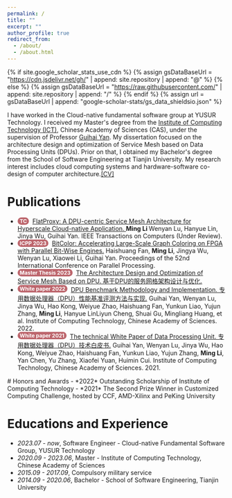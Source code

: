 ```yaml
---
permalink: /
title: ""
excerpt: ""
author_profile: true
redirect_from: 
  - /about/
  - /about.html
---
```

<style>
.pubtitle{
    background: #BD666D;
    color: white;
    font-size: 12px;
    padding: 1px 5px 1px 5px;
    border-radius: 15px;
    float: left;
    font-weight:bold;
}
.font-bold{
    font-weight:bold;
}
</style>

{% if site.google_scholar_stats_use_cdn %}
{% assign gsDataBaseUrl = "https://cdn.jsdelivr.net/gh/" | append: site.repository | append: "@" %}
{% else %}
{% assign gsDataBaseUrl = "https://raw.githubusercontent.com/" | append: site.repository | append: "/" %}
{% endif %}
{% assign url = gsDataBaseUrl | append: "google-scholar-stats/gs_data_shieldsio.json" %}

<span class='anchor' id='about-me'></span>
I have worked in the Cloud-native fundamental software group at YUSUR Technology. I received my Master's degree from the <a href="http://www.ict.ac.cn/">Institute of Computing Technology (ICT)</a>, Chinese Academy of Sciences (CAS), under the supervision of Professor <a href="http://www.ict.cas.cn/sourcedb_2018_ict_cas/cn/jssrck/201310/t20131025_3963079.html">Guihai Yan</a>. My dissertation focused on the architecture design and optimization of Service Mesh based on Data Processing Units (DPUs). Prior on that, I obtained my Bachelor's degree from the School of Software Engineering at Tianjin University. My research interest includes cloud computing systems and hardware-software co-design of computer architecture.<a href="../publication/cv.pdf">[CV]</a>
<!--
My research interest includes neural machine translation and computer vision. I have published more than 100 papers at the top international AI conferences with total <a href='https://scholar.google.com/citations?user=DhtAFkwAAAAJ'>google scholar citations <strong><span id='total_cit'>260000+</span></strong></a> (You can also use google scholar badge <a href='https://scholar.google.com/citations?user=DhtAFkwAAAAJ'><img src="https://img.shields.io/endpoint?url={{ url | url_encode }}&logo=Google%20Scholar&labelColor=f6f6f6&color=9cf&style=flat&label=citations"></a>).
-->

<!-- # 🔥 News 
# 🔥 News
- *2022.02*: &nbsp;🎉🎉 Lorem ipsum dolor sit amet, consectetur adipiscing elit. Vivamus ornare aliquet ipsum, ac tempus justo dapibus sit amet. 
- *2022.02*: &nbsp;🎉🎉 Lorem ipsum dolor sit amet, consectetur adipiscing elit. Vivamus ornare aliquet ipsum, ac tempus justo dapibus sit amet. 

-->
# Publications
<ul>
<li><div class="pubtitle"> TC </div> &nbsp; <a href="../publication/flatproxy.pdf">FlatProxy: A DPU-centric Service Mesh Architecture for Hyperscale Cloud-native Application. </a> <span class="font-bold"> Ming Li </span> Wenyan Lu, Hanyue Lin, Jinya Wu, Guihai Yan. IEEE Transactions on Computers (Under Review). </li>
<li><div class="pubtitle"> ICPP 2023 </div> &nbsp; <a href="../publication/bitcolor.pdf">BitColor: Accelerating Large-Scale Graph Coloring on FPGA with Parallel Bit-Wise Engines.</a> Haishuang Fan, <span class="font-bold">Ming Li</span>, Jingya Wu, Wenyan Lu, Xiaowei Li, Guihai Yan. Proceedings of the 52nd International Conference on Parallel Processing. </li>
<li> <div class="pubtitle"> Master Thesis 2023 </div> &nbsp; <a href="../publication/master_thesis.pdf">The Architecture Design and Optimization of Service Mesh Based on DPU. 基于DPU的服务网格架构设计与优化.</a></li>
<li><div class="pubtitle"> White paper 2022</div> &nbsp; <a href="../publication/dpu_benchmark.pdf">DPU Benchmark Methodology and Implementation. 专用数据处理器（DPU）性能基准评测方法与实现.</a> Guihai Yan, Wenyan Lu, Jinya Wu, Hao Kong, Weiyue Zhao, Haishuang Fan, Yunkun Liao, Yujun Zhang, <span class="font-bold">Ming Li</span>, Hanyue LinLiyun Cheng, Shuai Gu, Mingliang Huang, et al. Institute of Computing Technology, Chinese Academy of Sciences. 2022.</li>
<li><div class="pubtitle"> White paper 2021</div> &nbsp; <a href="../publication/dpu_technology.pdf">The technical White Paper of Data Processing Unit. 专用数据处理器（DPU）技术白皮书.</a> Guihai Yan, Wenyan Lu, Jinya Wu, Hao Kong, Weiyue Zhao, Haishuang Fan, Yunkun Liao, Yujun Zhang, <span class="font-bold">Ming Li</span>, Yan Chen, Yu Zhang, Xiaofei Yuan, Huimin Cui. Institute of Computing Technology, Chinese Academy of Sciences. 2021.</li>
</ul>
# Honors and Awards
- *2022* Outstanding Scholarship of Institute of Computing Technology
- *2021* The Second Prize Winner in Customized Computing Challenge, hosted by CCF, AMD-Xilinx and PeKing University

# Educations and Experience
- *2023.07 - now*, Software Engineer - Cloud-native Fundamental Software Group, YUSUR Technology
- *2020.09 - 2023.06*, Master - Institute of Computing Technology, Chinese Academy of Sciences
- *2015.09 - 2017.09*, Compulsory military service
- *2014.09 - 2020.06*, Bachelor - School of Software Engineering, Tianjin University

<!-- # 📝 Publications 
<div class='paper-box'><div class='paper-box-image'><div><div class="badge">CVPR 2016</div><img src='images/500x300.png' alt="sym" width="100%"></div></div>
<div class='paper-box-text' markdown="1">

[Deep Residual Learning for Image Recognition](https://openaccess.thecvf.com/content_cvpr_2016/papers/He_Deep_Residual_Learning_CVPR_2016_paper.pdf)

**Kaiming He**, Xiangyu Zhang, Shaoqing Ren, Jian Sun

[**Project**](https://scholar.google.com/citations?view_op=view_citation&hl=zh-CN&user=DhtAFkwAAAAJ&citation_for_view=DhtAFkwAAAAJ:ALROH1vI_8AC) <strong><span class='show_paper_citations' data='DhtAFkwAAAAJ:ALROH1vI_8AC'></span></strong>
- Lorem ipsum dolor sit amet, consectetur adipiscing elit. Vivamus ornare aliquet ipsum, ac tempus justo dapibus sit amet. 
</div>
</div>

- [Lorem ipsum dolor sit amet, consectetur adipiscing elit. Vivamus ornare aliquet ipsum, ac tempus justo dapibus sit amet](https://github.com), A, B, C, **CVPR 2020**

# 🎖 Honors and Awards
- *2021.10* Lorem ipsum dolor sit amet, consectetur adipiscing elit. Vivamus ornare aliquet ipsum, ac tempus justo dapibus sit amet. 
- *2021.09* Lorem ipsum dolor sit amet, consectetur adipiscing elit. Vivamus ornare aliquet ipsum, ac tempus justo dapibus sit amet. 

# 📖 Educations
- *2019.06 - 2022.04 (now)*, Lorem ipsum dolor sit amet, consectetur adipiscing elit. Vivamus ornare aliquet ipsum, ac tempus justo dapibus sit amet. 
- *2015.09 - 2019.06*, Lorem ipsum dolor sit amet, consectetur adipiscing elit. Vivamus ornare aliquet ipsum, ac tempus justo dapibus sit amet. 

# 💬 Invited Talks
- *2021.06*, Lorem ipsum dolor sit amet, consectetur adipiscing elit. Vivamus ornare aliquet ipsum, ac tempus justo dapibus sit amet. 
- *2021.03*, Lorem ipsum dolor sit amet, consectetur adipiscing elit. Vivamus ornare aliquet ipsum, ac tempus justo dapibus sit amet.  \| [\[video\]](https://github.com/)

# 💻 Internships
- *2019.05 - 2020.02*, [Lorem](https://github.com/), China. -->
